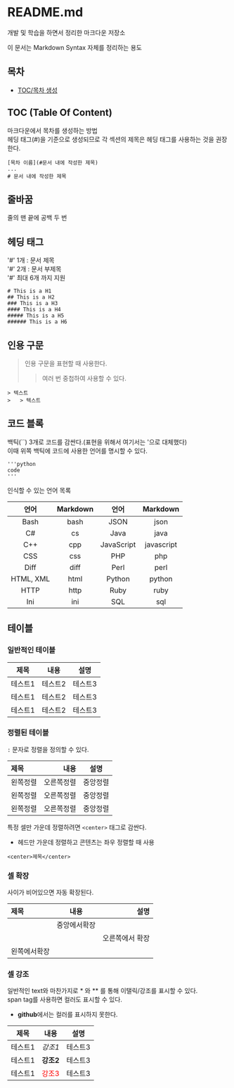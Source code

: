 # README.md

개발 및 학습을 하면서 정리한 마크다운 저장소  

이 문서는 Markdown Syntax 자체를 정리하는 용도  

## 목차

 - [TOC/목차 생성](#toc-table-of-content)

## TOC (Table Of Content)

마크다운에서 목차를 생성하는 방법  
헤딩 태그(#)을 기준으로 생성되므로 각 섹션의 제목은 헤딩 태그를 사용하는 것을 권장한다.  

```
[목차 이름](#문서 내에 작성한 제목)
...
# 문서 내에 작성한 제목
```

## 줄바꿈

줄의 맨 끝에 공백 두 번  

## 헤딩 태그

'#' 1개 : 문서 제목  
'#' 2개 : 문서 부제목  
'#' 최대 6개 까지 지원  

```
# This is a H1
## This is a H2
### This is a H3
#### This is a H4
##### This is a H5
###### This is a H6
```

## 인용 구문

> 인용 구문을 표현할 때 사용한다.  
>   > 여러 번 중첩하여 사용할 수 있다.  

```
> 텍스트
>   > 텍스트
```

## 코드 블록

백틱(``) 3개로 코드를 감싼다.(표현을 위해서 여기서는 '으로 대체했다)  
이때 위쪽 백틱에 코드에 사용한 언어를 명시할 수 있다.  

```
'''python
code
'''
```

인식할 수 있는 언어 목록  

| 언어 | Markdown | 언어 | Markdown |
| :---: | :---: | :---: | :---: |
| Bash | bash | JSON | json |
| C# | cs | Java | java |
| C++ | cpp | JavaScript | javascript |
| CSS | css | PHP | php |
| Diff | diff | Perl | perl |
| HTML, XML | html | Python | python |
| HTTP | http | Ruby | ruby |
| Ini | ini | SQL | sql |

## 테이블

### 일반적인 테이블

|제목|내용|설명|
|------|---|---|
|테스트1|테스트2|테스트3|
|테스트1|테스트2|테스트3|
|테스트1|테스트2|테스트3|

### 정렬된 테이블

`:` 문자로 정렬을 정의할 수 있다.  

|제목|내용|설명|
|:---|---:|:---:|
|왼쪽정렬|오른쪽정렬|중앙정렬|
|왼쪽정렬|오른쪽정렬|중앙정렬|
|왼쪽정렬|오른쪽정렬|중앙정렬|

특정 셀만 가운데 정렬하려면 `<center>` 태그로 감싼다.  

- 헤드만 가운데 정렬하고 콘텐츠는 좌우 정렬할 때 사용  

`<center>제목</center>`

### 셀 확장

사이가 비어있으면 자동 확장된다.  

|제목|내용|설명|
|:---|:---:|---:|
||중앙에서확장||
|||오른쪽에서 확장|
|왼쪽에서확장||

### 셀 강조

일반적인 text와 마찬가지로 * 와 ** 를 통해 이탤릭/강조를 표시할 수 있다.  
span tag를 사용하면 컬러도 표시할 수 있다.  

- **github**에서는 컬러를 표시하지 못한다.  

|제목|내용|설명|
|---|---|---|
|테스트1|*강조1*|테스트3|
|테스트1|**강조2**|테스트3|
|테스트1|<span style="color:red">강조3</span>|테스트3|